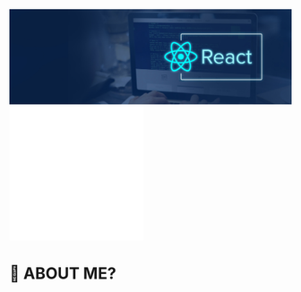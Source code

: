 
  
<img src="/react.jpg" />

<a href="/image.svg" class="ddd">
  <img src="/image.svg" alt="Hello"  />
  </a>




# 🤔 ABOUT ME?
  

